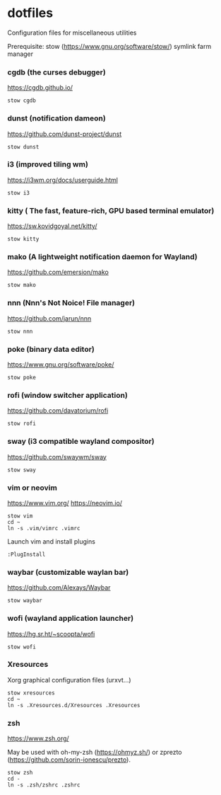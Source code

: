 # dotfiles

Configuration files for miscellaneous utilities

Prerequisite: stow (https://www.gnu.org/software/stow/) symlink farm manager

### cgdb (the curses debugger)

https://cgdb.github.io/

```
stow cgdb
```

### dunst (notification dameon)

https://github.com/dunst-project/dunst

```
stow dunst
```

### i3 (improved tiling wm)

https://i3wm.org/docs/userguide.html

```
stow i3
```

### kitty ( The fast, feature-rich, GPU based terminal emulator)

https://sw.kovidgoyal.net/kitty/

```
stow kitty
```

### mako (A lightweight notification daemon for Wayland)

https://github.com/emersion/mako

```
stow mako
```

### nnn (Nnn's Not Noice! File manager)

https://github.com/jarun/nnn

```
stow nnn
```

### poke (binary data editor)

https://www.gnu.org/software/poke/

```
stow poke
```

### rofi (window switcher application)

https://github.com/davatorium/rofi

```
stow rofi
```

### sway (i3 compatible wayland compositor)

https://github.com/swaywm/sway

```
stow sway
```

### vim or neovim

https://www.vim.org/
https://neovim.io/

```
stow vim
cd ~
ln -s .vim/vimrc .vimrc
```

Launch vim and install plugins

```
:PlugInstall
```

### waybar (customizable waylan bar)

https://github.com/Alexays/Waybar

```
stow waybar
```

### wofi (wayland application launcher)

https://hg.sr.ht/~scoopta/wofi

```
stow wofi
```

### Xresources

Xorg graphical configuration files (urxvt...)

```
stow xresources
cd ~
ln -s .Xresources.d/Xresources .Xresources
```

### zsh

https://www.zsh.org/

May be used with oh-my-zsh (https://ohmyz.sh/) or
zprezto (https://github.com/sorin-ionescu/prezto).

```
stow zsh
cd -
ln -s .zsh/zshrc .zshrc
```

